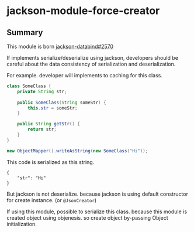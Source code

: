 # jackson-module-force-creator
## Summary
This module is born [jackson-databind#2570](https://github.com/FasterXML/jackson-databind/issues/2570)

If implements serialize/deserialize using jackson, developers should be careful about the data consistency of serialization and deserialization.

For example. developer will implements to caching for this class.

```java
class SomeClass {
    private String str;
    
    public SomeClass(String someStr) {
        this.str = someStr;
    }

    public String getStr() {
        return str;
    }
}

new ObjectMapper().writeAsString(new SomeClass("Hi"));
```

This code is serialized as this string.

```
{
    "str": "Hi"
}
```

But jackson is not deserialize. because jackson is using default constructor for create instance. (or `@JsonCreator`)

If using this module, possible to serialize this class. because this module is created object using objenesis. so create object by-passing Object initialization.
